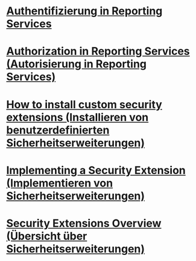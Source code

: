 # [Authentifizierung in Reporting Services](authentication-in-reporting-services.md)
# [Authorization in Reporting Services (Autorisierung in Reporting Services)](authorization-in-reporting-services.md)
# [How to install custom security extensions (Installieren von benutzerdefinierten Sicherheitserweiterungen)](how-to-install-custom-security-extensions.md)
# [Implementing a Security Extension (Implementieren von Sicherheitserweiterungen)](implementing-a-security-extension.md)
# [Security Extensions Overview (Übersicht über Sicherheitserweiterungen)](security-extensions-overview.md)
